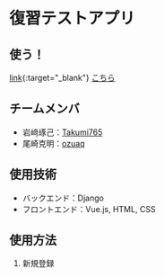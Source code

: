 # 復習テストアプリ
## 使う！
[link](http://54.248.134.52/login/){:target="_blank"}
<a href="" target="_brank">こちら</a>
## チームメンバ
- 岩﨑琢己：<a href=https://github.com/takumi765 target=_brank>Takumi765</a>
- 尾崎克明：<a href=https://github.com/ozuaq>ozuaq</a>
## 使用技術
- バックエンド：Django
- フロントエンド：Vue.js, HTML, CSS
## 使用方法
1. 新規登録
